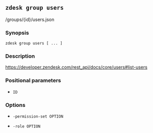 ## `zdesk group users`

/groups/{id}/users.json

### Synopsis

    zdesk group users [ ... ]

### Description

https://developer.zendesk.com/rest_api/docs/core/users#list-users

### Positional parameters

* `ID`

### Options

* `-permission-set OPTION`

* `-role OPTION`

